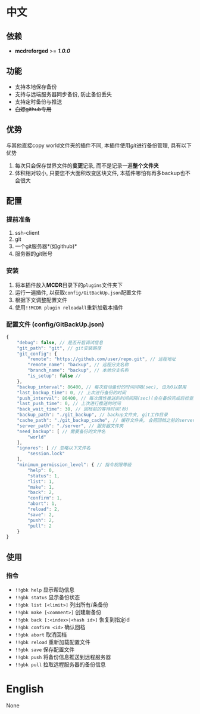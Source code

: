 
# 中文

## 依赖
- **mcdreforged** >= ***1.0.0***

## 功能
- 支持本地保存备份
- 支持与远端服务器同步备份, 防止备份丢失
- 支持定时备份与推送
- ~~白嫖github专用~~

## 优势

与其他直接copy world文件夹的插件不同, 本插件使用*git*进行备份管理, 具有以下优势
1. 每次只会保存世界文件的**变更**记录, 而不是记录一遍**整个文件夹**
2. 体积相对较小, 只要您不大面积改变区块文件, 本插件哪怕有再多backup也不会很大

## 配置
### 提前准备
1. ssh-client
2. git
3. 一个git服务器*(如github)*
4. 服务器的git账号

### 安装
1. 将本插件放入**MCDR**目录下的`plugins`文件夹下
2. 运行一遍插件, 以获取`config/GitBackUp.json`配置文件
3. 根据下文调整配置文件
4. 使用`!!MCDR plugin reloadall`重新加载本插件

### 配置文件 (config/GitBackUp.json)
```javascript
{
    "debug": false, // 是否开启调试信息
    "git_path": "git", // git安装路径
    "git_config": {
        "remote": "https://github.com/user/repo.git", // 远程地址
        "remote_name": "backup", // 远程分支名称
        "branch_name": "backup", // 本地分支名称
        "is_setup": false // 
    },
    "backup_interval": 86400, // 每次自动备份的时间间隔(sec), 设为0以禁用
    "last_backup_time": 0, // 上次进行备份的时间
    "push_interval": 86400, // 每次惰性推送的时间间隔(sec)(会在备份完成后检查是否推送), 设为0以禁用
    "last_push_time": 0, // 上次进行推送的时间
    "back_wait_time": 30, // 回档前的等待时间(秒)
    "backup_path": "./git_backup", // backup文件夹, git工作目录
    "cache_path": "./git_backup_cache", // 缓存文件夹, 会把回档之前的server文件夹
    "server_path": "./server", // 服务器文件夹
    "need_backup": [ // 需要备份的文件名
        "world"
    ],
    "ignores": [ // 忽略以下文件名
        "session.lock"
    ],
    "minimum_permission_level": { // 指令权限等级
        "help": 0,
        "status": 1,
        "list": 1,
        "make": 1,
        "back": 2,
        "confirm": 1,
        "abort": 1,
        "reload": 2,
        "save": 2,
        "push": 2,
        "pull": 2
    }
}
```

## 使用
### 指令

- `!!gbk help` 显示帮助信息
- `!!gbk status` 显示备份状态
- `!!gbk list [<limit>]` 列出所有/<limit>条备份
- `!!gbk make [<comment>]` 创建新备份
- `!!gbk back [:<index>|<hash id>]` 恢复到指定id
- `!!gbk confirm <id>` 确认回档
- `!!gbk abort` 取消回档
- `!!gbk reload` 重新加载配置文件
- `!!gbk save` 保存配置文件
- `!!gbk push` 将备份信息推送到远程服务器
- `!!gbk pull` 拉取远程服务器的备份信息

# English
None
